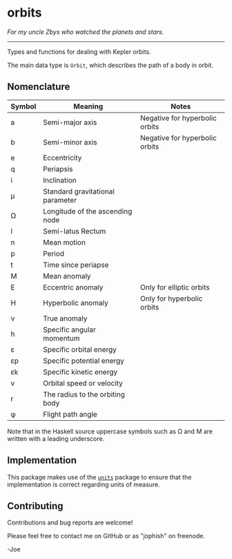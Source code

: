 # orbits

*For my uncle Zbys who watched the planets and stars.*

-----

Types and functions for dealing with Kepler orbits.

The main data type is `Orbit`, which describes the path of a body in orbit.

Nomenclature
------------

| Symbol | Meaning                          | Notes                          |
|--------|----------------------------------|--------------------------------|
| a      | Semi-major axis                  | Negative for hyperbolic orbits |
| b      | Semi-minor axis                  | Negative for hyperbolic orbits |
| e      | Eccentricity                     |                                |
| q      | Periapsis                        |                                |
| i      | Inclination                      |                                |
| μ      | Standard gravitational parameter |                                |
| Ω      | Longitude of the ascending node  |                                |
| l      | Semi-latus Rectum                |                                |
| n      | Mean motion                      |                                |
| p      | Period                           |                                |
| t      | Time since periapse              |                                |
| M      | Mean anomaly                     |                                |
| E      | Eccentric anomaly                | Only for elliptic orbits       |
| H      | Hyperbolic anomaly               | Only for hyperbolic orbits     |
| ν      | True anomaly                     |                                |
| h      | Specific angular momentum        |                                |
| ε      | Specific orbital energy          |                                |
| εp     | Specific potential energy        |                                |
| εk     | Specific kinetic energy          |                                |
| v      | Orbital speed or velocity        |                                |
| r      | The radius to the orbiting body  |                                |
| φ      | Flight path angle                |                                |


Note that in the Haskell source uppercase symbols such as Ω and M are written
with a leading underscore.

Implementation
--------------

This package makes use of the
[`units`](https://hackage.haskell.org/package/units) package to ensure that the
implementation is correct regarding units of measure.

Contributing
------------

Contributions and bug reports are welcome!

Please feel free to contact me on GitHub or as "jophish" on freenode.

-Joe

